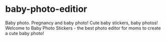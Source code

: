# baby-photo-editior

Baby photo. Pregnancy and baby photo! Cute baby stickers, baby photos!
Welcome to Baby Photo Stickers - the best photo editor for moms to create a cute baby photo!
